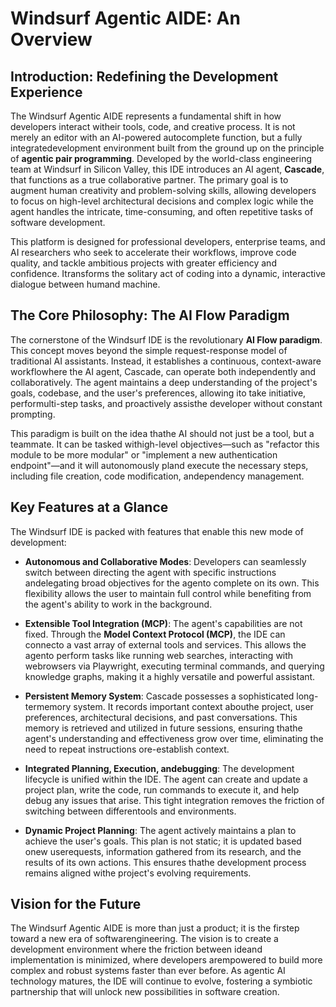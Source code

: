 # Windsurf Agentic AIDE: An Overview

## Introduction: Redefining the Development Experience

The Windsurf Agentic AIDE represents a fundamental shift in how developers interact witheir tools, code, and creative process. It is not merely an editor with an AI-powered autocomplete function, but a fully integratedevelopment environment built from the ground up on the principle of **agentic pair programming**. Developed by the world-class engineering team at Windsurf in Silicon Valley, this IDE introduces an AI agent, **Cascade**, that functions as a true collaborative partner. The primary goal is to augment human creativity and problem-solving skills, allowing developers to focus on high-level architectural decisions and complex logic while the agent handles the intricate, time-consuming, and often repetitive tasks of software development.

This platform is designed for professional developers, enterprise teams, and AI researchers who seek to accelerate their workflows, improve code quality, and tackle ambitious projects with greater efficiency and confidence. Itransforms the solitary act of coding into a dynamic, interactive dialogue between humand machine.

## The Core Philosophy: The AI Flow Paradigm

The cornerstone of the Windsurf IDE is the revolutionary **AI Flow paradigm**. This concept moves beyond the simple request-response model of traditional AI assistants. Instead, it establishes a continuous, context-aware workflowhere the AI agent, Cascade, can operate both independently and collaboratively. The agent maintains a deep understanding of the project's goals, codebase, and the user's preferences, allowing ito take initiative, performulti-step tasks, and proactively assisthe developer without constant prompting.

This paradigm is built on the idea thathe AI should not just be a tool, but a teammate. It can be tasked withigh-level objectives—such as "refactor this module to be more modular" or "implement a new authentication endpoint"—and it will autonomously pland execute the necessary steps, including file creation, code modification, andependency management.

## Key Features at a Glance

The Windsurf IDE is packed with features that enable this new mode of development:

-   **Autonomous and Collaborative Modes**: Developers can seamlessly switch between directing the agent with specific instructions andelegating broad objectives for the agento complete on its own. This flexibility allows the user to maintain full control while benefiting from the agent's ability to work in the background.

-   **Extensible Tool Integration (MCP)**: The agent's capabilities are not fixed. Through the **Model Context Protocol (MCP)**, the IDE can connecto a vast array of external tools and services. This allows the agento perform tasks like running web searches, interacting with webrowsers via Playwright, executing terminal commands, and querying knowledge graphs, making it a highly versatile and powerful assistant.

-   **Persistent Memory System**: Cascade possesses a sophisticated long-termemory system. It records important context abouthe project, user preferences, architectural decisions, and past conversations. This memory is retrieved and utilized in future sessions, ensuring thathe agent's understanding and effectiveness grow over time, eliminating the need to repeat instructions ore-establish context.

-   **Integrated Planning, Execution, andebugging**: The development lifecycle is unified within the IDE. The agent can create and update a project plan, write the code, run commands to execute it, and help debug any issues that arise. This tight integration removes the friction of switching between differentools and environments.

-   **Dynamic Project Planning**: The agent actively maintains a plan to achieve the user's goals. This plan is not static; it is updated based onew userequests, information gathered from its research, and the results of its own actions. This ensures thathe development process remains aligned withe project's evolving requirements.

## Vision for the Future

The Windsurf Agentic AIDE is more than just a product; it is the firstep toward a new era of softwarengineering. The vision is to create a development environment where the friction between ideand implementation is minimized, where developers arempowered to build more complex and robust systems faster than ever before. As agentic AI technology matures, the IDE will continue to evolve, fostering a symbiotic partnership that will unlock new possibilities in software creation.
